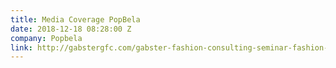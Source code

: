```yaml
---
title: Media Coverage PopBela
date: 2018-12-18 08:28:00 Z
company: Popbela
link: http://gabstergfc.com/gabster-fashion-consulting-seminar-fashion-night-out.html
---
```


